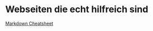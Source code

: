 # Webseiten die echt hilfreich sind

[Markdown Cheatsheet](https://github.com/adam-p/markdown-here/wiki/Markdown-Cheatsheet)
